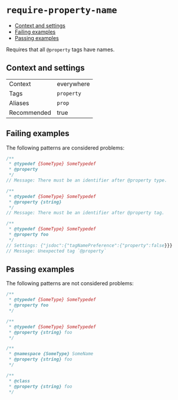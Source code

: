 <a name="user-content-require-property-name"></a>
<a name="require-property-name"></a>
# <code>require-property-name</code>

* [Context and settings](#user-content-require-property-name-context-and-settings)
* [Failing examples](#user-content-require-property-name-failing-examples)
* [Passing examples](#user-content-require-property-name-passing-examples)


Requires that all `@property` tags have names.

<a name="user-content-require-property-name-context-and-settings"></a>
<a name="require-property-name-context-and-settings"></a>
## Context and settings

|||
|---|---|
|Context|everywhere|
|Tags|`property`|
|Aliases|`prop`|
|Recommended|true|

<a name="user-content-require-property-name-failing-examples"></a>
<a name="require-property-name-failing-examples"></a>
## Failing examples

The following patterns are considered problems:

````js
/**
 * @typedef {SomeType} SomeTypedef
 * @property
 */
// Message: There must be an identifier after @property type.

/**
 * @typedef {SomeType} SomeTypedef
 * @property {string}
 */
// Message: There must be an identifier after @property tag.

/**
 * @typedef {SomeType} SomeTypedef
 * @property foo
 */
// Settings: {"jsdoc":{"tagNamePreference":{"property":false}}}
// Message: Unexpected tag `@property`
````



<a name="user-content-require-property-name-passing-examples"></a>
<a name="require-property-name-passing-examples"></a>
## Passing examples

The following patterns are not considered problems:

````js
/**
 * @typedef {SomeType} SomeTypedef
 * @property foo
 */

/**
 * @typedef {SomeType} SomeTypedef
 * @property {string} foo
 */

/**
 * @namespace {SomeType} SomeName
 * @property {string} foo
 */

/**
 * @class
 * @property {string} foo
 */
````

